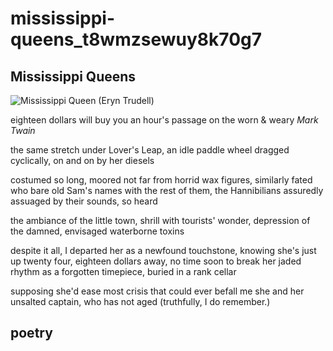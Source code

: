 # mississippi-queens\_t8wmzsewuy8k70g7

## Mississippi Queens

![Mississippi Queen \(Eryn Trudell\)](https://i.snap.as/tf4phIq.jpeg)

eighteen dollars will buy you an hour's passage on the worn & weary _Mark Twain_

the same stretch under Lover's Leap, an idle paddle wheel dragged cyclically, on and on by her diesels

costumed so long, moored not far from horrid wax figures, similarly fated who bare old Sam's names with the rest of them, the Hannibilians assuredly assuaged by their sounds, so heard

the ambiance of the little town, shrill with tourists' wonder, depression of the damned, envisaged waterborne toxins

despite it all, I departed her as a newfound touchstone, knowing she's just up twenty four, eighteen dollars away, no time soon to break her jaded rhythm as a forgotten timepiece, buried in a rank cellar

supposing she'd ease most crisis that could ever befall me she and her unsalted captain, who has not aged \(truthfully, I do remember.\)

## poetry

